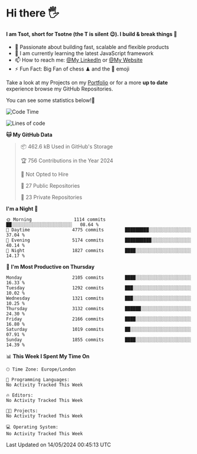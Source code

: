# Hi there :raised_hand_with_fingers_splayed:
#### I am Tsot, short for Tsotne (the T is silent :wink:). I build & break things :space_invader:
- :telescope: Passionate about building fast, scalable and flexible products
- :seedling: I am currently learning the latest JavaScript framework 
- :mailbox: How to reach me: [@My LinkedIn](https://www.linkedin.com/in/tsotne-gvadzabia/) or [@My Website](https://tsotne.co.uk/contact)
- :zap: Fun Fact: Big Fan of chess ♟ and the 👾 emoji

Take a look at my Projects on my [Portfolio](https://tsotne.co.uk/) or for a more **up to date** experience browse my GitHub Repositories.

You can see some statistics below!:space_invader:
<!--START_SECTION:waka-->
![Code Time](http://img.shields.io/badge/Code%20Time-761%20hrs%202%20mins-blue)

![Lines of code](https://img.shields.io/badge/From%20Hello%20World%20I%27ve%20Written-5.6%20million%20lines%20of%20code-blue)

**🐱 My GitHub Data** 

> 📦 462.6 kB Used in GitHub's Storage 
 > 
> 🏆 756 Contributions in the Year 2024
 > 
> 🚫 Not Opted to Hire
 > 
> 📜 27 Public Repositories 
 > 
> 🔑 23 Private Repositories 
 > 
**I'm a Night 🦉** 

```text
🌞 Morning                1114 commits        ██░░░░░░░░░░░░░░░░░░░░░░░   08.64 % 
🌆 Daytime                4775 commits        █████████░░░░░░░░░░░░░░░░   37.04 % 
🌃 Evening                5174 commits        ██████████░░░░░░░░░░░░░░░   40.14 % 
🌙 Night                  1827 commits        ████░░░░░░░░░░░░░░░░░░░░░   14.17 % 
```
📅 **I'm Most Productive on Thursday** 

```text
Monday                   2105 commits        ████░░░░░░░░░░░░░░░░░░░░░   16.33 % 
Tuesday                  1292 commits        ███░░░░░░░░░░░░░░░░░░░░░░   10.02 % 
Wednesday                1321 commits        ███░░░░░░░░░░░░░░░░░░░░░░   10.25 % 
Thursday                 3132 commits        ██████░░░░░░░░░░░░░░░░░░░   24.30 % 
Friday                   2166 commits        ████░░░░░░░░░░░░░░░░░░░░░   16.80 % 
Saturday                 1019 commits        ██░░░░░░░░░░░░░░░░░░░░░░░   07.91 % 
Sunday                   1855 commits        ████░░░░░░░░░░░░░░░░░░░░░   14.39 % 
```


📊 **This Week I Spent My Time On** 

```text
🕑︎ Time Zone: Europe/London

💬 Programming Languages: 
No Activity Tracked This Week

🔥 Editors: 
No Activity Tracked This Week

🐱‍💻 Projects: 
No Activity Tracked This Week

💻 Operating System: 
No Activity Tracked This Week
```


 Last Updated on 14/05/2024 00:45:13 UTC
<!--END_SECTION:waka-->
